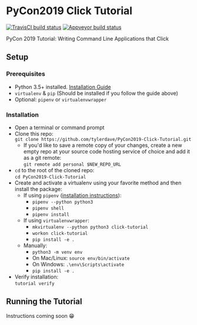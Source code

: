 PyCon2019 Click Tutorial
========================

[![TravisCI build status](https://travis-ci.org/tylerdave/PyCon2019-Click-Tutorial.svg?branch=master)](https://travis-ci.org/tylerdave/PyCon2019-Click-Tutorial)
[![Appveyor build status](https://ci.appveyor.com/api/projects/status/3f5kpm416lb46bjo/branch/master?svg=true)](https://ci.appveyor.com/project/tylerdave/pycon2019-click-tutorial/branch/master)

PyCon 2019 Tutorial: Writing Command Line Applications that Click

## Setup

### Prerequisites

* Python 3.5+ installed. [Installation Guide](https://docs.python-guide.org/starting/installation/#python-3-installation-guides)
* `virtualenv` & `pip` (Should be installed if you follow the guide above)
* Optional: `pipenv` or `virtualenvwrapper`
  
### Installation

* Open a terminal or command prompt
* Clone this repo:<br> `git clone https://github.com/tylerdave/PyCon2019-Click-Tutorial.git`
  * If you'd like to save a remote copy of your changes, create a new empty repo at your source code hosting service of choice and add it as a git remote:<br> `git remote add personal $NEW_REPO_URL`
* `cd` to the root of the cloned repo: <br>`cd PyCon2019-Click-Tutorial`
* Create and activate a virtualenv using your favorite method and then install the package:
  * If using `pipenv` ([installation instructions](https://pipenv.readthedocs.io/en/latest/install/#installing-pipenv)):
    * `pipenv --python python3`
    * `pipenv shell`
    * `pipenv install`
  * If using `virtualenvwrapper`:
    * `mkvirtualenv --python python3 click-tutorial`
    * `workon click-tutorial`
    * `pip install -e .`
  * Manually:
    * `python3 -m venv env`
    * On Mac/Linux: `source env/bin/activate`
    * On Windows: `.\env\Scripts\activate`
    * `pip install -e .`
* Verify installation:<br>`tutorial verify`

## Running the Tutorial

Instructions coming soon 😁


